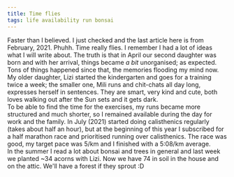 ```yaml
---
title: Time flies
tags: life availability run bonsai
---
```

Faster than I believed. I just checked and the last article here is from February, 2021. Phuhh. Time really flies. I remember I had a lot of ideas what I will write about. The truth is that in April our second daughter was born and with her arrival, things became _a bit_ unorganised; as expected. Tons of things happened since that, the memories flooding my mind now.  
My older daughter, Lizi started the kindergarten and goes for a training twice a week; the smaller one, Mili runs and chit-chats all day long, expresses herself in sentences. They are smart, very kind and cute, both loves walking out after the Sun sets and it gets dark.  
To be able to find the time for the exercises, my runs became more structured and much shorter, so I remained available during the day for work and the family. In July (2021) started doing calisthenics regularly (takes about half an hour), but at the beginning of this year I subscribed for a half marathon race and prioritised running over calisthenics. The race was good, my target pace was 5/km and I finished with a 5:08/km average.  
In the summer I read a lot about bonsai and trees in general and last week we planted ~34 acorns with Lizi. Now we have 74 in soil in the house and on the attic. We'll have a forest if they sprout :D